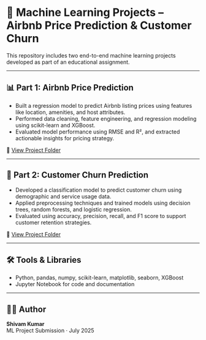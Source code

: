 # 🧠 Machine Learning Projects – Airbnb Price Prediction & Customer Churn

This repository includes two end-to-end machine learning projects developed as part of an educational assignment.

---

## 📊 Part 1: Airbnb Price Prediction

- Built a regression model to predict Airbnb listing prices using features like location, amenities, and host attributes.
- Performed data cleaning, feature engineering, and regression modeling using scikit-learn and XGBoost.
- Evaluated model performance using RMSE and R², and extracted actionable insights for pricing strategy.

📁 [View Project Folder](./Part-1-Airbnb-Price-Prediction)

---

## 🔁 Part 2: Customer Churn Prediction

- Developed a classification model to predict customer churn using demographic and service usage data.
- Applied preprocessing techniques and trained models using decision trees, random forests, and logistic regression.
- Evaluated using accuracy, precision, recall, and F1 score to support customer retention strategies.

📁 [View Project Folder](./Part-2-Customer-Churn-Prediction)

---

## 🛠️ Tools & Libraries

- Python, pandas, numpy, scikit-learn, matplotlib, seaborn, XGBoost
- Jupyter Notebook for code and documentation

---

## 👨‍💻 Author

**Shivam Kumar**  
ML Project Submission · July 2025
